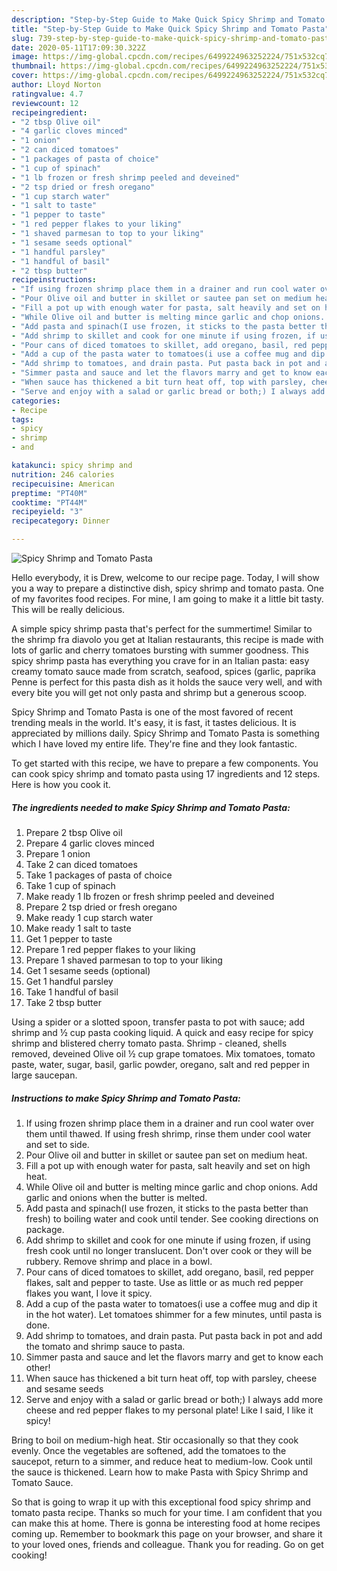 ```yaml
---
description: "Step-by-Step Guide to Make Quick Spicy Shrimp and Tomato Pasta"
title: "Step-by-Step Guide to Make Quick Spicy Shrimp and Tomato Pasta"
slug: 739-step-by-step-guide-to-make-quick-spicy-shrimp-and-tomato-pasta
date: 2020-05-11T17:09:30.322Z
image: https://img-global.cpcdn.com/recipes/6499224963252224/751x532cq70/spicy-shrimp-and-tomato-pasta-recipe-main-photo.jpg
thumbnail: https://img-global.cpcdn.com/recipes/6499224963252224/751x532cq70/spicy-shrimp-and-tomato-pasta-recipe-main-photo.jpg
cover: https://img-global.cpcdn.com/recipes/6499224963252224/751x532cq70/spicy-shrimp-and-tomato-pasta-recipe-main-photo.jpg
author: Lloyd Norton
ratingvalue: 4.7
reviewcount: 12
recipeingredient:
- "2 tbsp Olive oil"
- "4 garlic cloves minced"
- "1 onion"
- "2 can diced tomatoes"
- "1 packages of pasta of choice"
- "1 cup of spinach"
- "1 lb frozen or fresh shrimp peeled and deveined"
- "2 tsp dried or fresh oregano"
- "1 cup starch water"
- "1 salt to taste"
- "1 pepper to taste"
- "1 red pepper flakes to your liking"
- "1 shaved parmesan to top to your liking"
- "1 sesame seeds optional"
- "1 handful parsley"
- "1 handful of basil"
- "2 tbsp butter"
recipeinstructions:
- "If using frozen shrimp place them in a drainer and run cool water over them until thawed. If using fresh shrimp, rinse them under cool water and set to side."
- "Pour Olive oil and butter in skillet or sautee pan set on medium heat."
- "Fill a pot up with enough water for pasta, salt heavily and set on high heat."
- "While Olive oil and butter is melting mince garlic and chop onions. Add garlic and onions when the butter is melted."
- "Add pasta and spinach(I use frozen, it sticks to the pasta better than fresh) to boiling water and cook until tender. See cooking directions on package."
- "Add shrimp to skillet and cook for one minute if using frozen, if using fresh cook until no longer translucent. Don&#39;t over cook or they will be rubbery. Remove shrimp and place in a bowl."
- "Pour cans of diced tomatoes to skillet, add oregano, basil, red pepper flakes, salt and pepper to taste. Use as little or as much red pepper flakes you want, I love it spicy."
- "Add a cup of the pasta water to tomatoes(i use a coffee mug and dip it in the hot water). Let tomatoes shimmer for a few minutes, until pasta is done."
- "Add shrimp to tomatoes, and drain pasta. Put pasta back in pot and add the tomato and shrimp sauce to pasta."
- "Simmer pasta and sauce and let the flavors marry and get to know each other!"
- "When sauce has thickened a bit turn heat off, top with parsley, cheese and sesame seeds"
- "Serve and enjoy with a salad or garlic bread or both;) I always add more cheese and red pepper flakes to my personal plate! Like I said, I like it spicy!"
categories:
- Recipe
tags:
- spicy
- shrimp
- and

katakunci: spicy shrimp and 
nutrition: 246 calories
recipecuisine: American
preptime: "PT40M"
cooktime: "PT44M"
recipeyield: "3"
recipecategory: Dinner

---
```



![Spicy Shrimp and Tomato Pasta](https://img-global.cpcdn.com/recipes/6499224963252224/751x532cq70/spicy-shrimp-and-tomato-pasta-recipe-main-photo.jpg)

Hello everybody, it is Drew, welcome to our recipe page. Today, I will show you a way to prepare a distinctive dish, spicy shrimp and tomato pasta. One of my favorites food recipes. For mine, I am going to make it a little bit tasty. This will be really delicious.

A simple spicy shrimp pasta that&#39;s perfect for the summertime! Similar to the shrimp fra diavolo you get at Italian restaurants, this recipe is made with lots of garlic and cherry tomatoes bursting with summer goodness. This spicy shrimp pasta has everything you crave for in an Italian pasta: easy creamy tomato sauce made from scratch, seafood, spices (garlic, paprika Penne is perfect for this pasta dish as it holds the sauce very well, and with every bite you will get not only pasta and shrimp but a generous scoop.

Spicy Shrimp and Tomato Pasta is one of the most favored of recent trending meals in the world. It's easy, it is fast, it tastes delicious. It is appreciated by millions daily. Spicy Shrimp and Tomato Pasta is something which I have loved my entire life. They're fine and they look fantastic.


To get started with this recipe, we have to prepare a few components. You can cook spicy shrimp and tomato pasta using 17 ingredients and 12 steps. Here is how you cook it.

<!--inarticleads1-->

##### The ingredients needed to make Spicy Shrimp and Tomato Pasta:

1. Prepare 2 tbsp Olive oil
1. Prepare 4 garlic cloves minced
1. Prepare 1 onion
1. Take 2 can diced tomatoes
1. Take 1 packages of pasta of choice
1. Take 1 cup of spinach
1. Make ready 1 lb frozen or fresh shrimp peeled and deveined
1. Prepare 2 tsp dried or fresh oregano
1. Make ready 1 cup starch water
1. Make ready 1 salt to taste
1. Get 1 pepper to taste
1. Prepare 1 red pepper flakes to your liking
1. Prepare 1 shaved parmesan to top to your liking
1. Get 1 sesame seeds (optional)
1. Get 1 handful parsley
1. Take 1 handful of basil
1. Take 2 tbsp butter


Using a spider or a slotted spoon, transfer pasta to pot with sauce; add shrimp and ½ cup pasta cooking liquid. A quick and easy recipe for spicy shrimp and blistered cherry tomato pasta. Shrimp - cleaned, shells removed, deveined Olive oil ½ cup grape tomatoes. Mix tomatoes, tomato paste, water, sugar, basil, garlic powder, oregano, salt and red pepper in large saucepan. 

<!--inarticleads2-->

##### Instructions to make Spicy Shrimp and Tomato Pasta:

1. If using frozen shrimp place them in a drainer and run cool water over them until thawed. If using fresh shrimp, rinse them under cool water and set to side.
1. Pour Olive oil and butter in skillet or sautee pan set on medium heat.
1. Fill a pot up with enough water for pasta, salt heavily and set on high heat.
1. While Olive oil and butter is melting mince garlic and chop onions. Add garlic and onions when the butter is melted.
1. Add pasta and spinach(I use frozen, it sticks to the pasta better than fresh) to boiling water and cook until tender. See cooking directions on package.
1. Add shrimp to skillet and cook for one minute if using frozen, if using fresh cook until no longer translucent. Don&#39;t over cook or they will be rubbery. Remove shrimp and place in a bowl.
1. Pour cans of diced tomatoes to skillet, add oregano, basil, red pepper flakes, salt and pepper to taste. Use as little or as much red pepper flakes you want, I love it spicy.
1. Add a cup of the pasta water to tomatoes(i use a coffee mug and dip it in the hot water). Let tomatoes shimmer for a few minutes, until pasta is done.
1. Add shrimp to tomatoes, and drain pasta. Put pasta back in pot and add the tomato and shrimp sauce to pasta.
1. Simmer pasta and sauce and let the flavors marry and get to know each other!
1. When sauce has thickened a bit turn heat off, top with parsley, cheese and sesame seeds
1. Serve and enjoy with a salad or garlic bread or both;) I always add more cheese and red pepper flakes to my personal plate! Like I said, I like it spicy!


Bring to boil on medium-high heat. Stir occasionally so that they cook evenly. Once the vegetables are softened, add the tomatoes to the saucepot, return to a simmer, and reduce heat to medium-low. Cook until the sauce is thickened. Learn how to make Pasta with Spicy Shrimp and Tomato Sauce. 

So that is going to wrap it up with this exceptional food spicy shrimp and tomato pasta recipe. Thanks so much for your time. I am confident that you can make this at home. There is gonna be interesting food at home recipes coming up. Remember to bookmark this page on your browser, and share it to your loved ones, friends and colleague. Thank you for reading. Go on get cooking!

